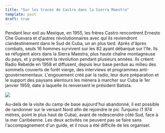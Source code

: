 ```yaml
---
title: "Sur les traces de Castro dans la Sierra Maestra"
template: post
draft: true
---
```


Pendant leur exil au Mexique, en 1955, les frères Castro rencontrent Ernesto Che Guevara et d'autres révolutionnaires avec qui ils reviendront clandestinement dans le Sud de Cuba, un an plus tard. Après d'âpres combats, seuls 16 hommes survivent sur les 82 ayant débarqué sur l'île. Ils se réfugient alors dans la Sierra Maestra, plus haute chaîne montagneuse du pays, et y préparent la révolution pendant plusieurs années. Ils créent Radio Rebelde en 1958 et diffusent, depuis leur base perdue au milieu des sommets couverts de forêt vierge, des interviews et programmes anti-gouvernementaux. L'engouement créé par la radio, leur dure préparation et le support des paysans alentours les mènera à marcher sur Cuba le 1er janvier 1959, date à laquelle ils renversent le président Batista.

[![](https://anothervyou.world/wp-content/uploads/2018/08/DSC_8183.jpg)](https://anothervyou.world/wp-content/uploads/2018/08/DSC_8183.jpg)

Au-delà de la visite du camp de base aujourd'hui abandonné, il est possible de randonner sur le versant Nord afin de rejoindre le pic _Turquino_ (1 974 mètres, point le plus haut de Cuba), avant de redescendre côté Sud, face à la mer Caribéenne. Les deux activités ne peuvent pas se faire sans l'accompagnement d'un guide, et il nous a été difficile de les organiser.

